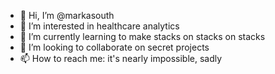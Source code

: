- 👋 Hi, I’m @markasouth
- 👀 I’m interested in healthcare analytics
- 🌱 I’m currently learning to make stacks on stacks on stacks
- 💞️ I’m looking to collaborate on secret projects
- 📫 How to reach me: it's nearly impossible, sadly

<!---
markasouth/markasouth is a ✨ special ✨ repository because its `README.md` (this file) appears on your GitHub profile.
You can click the Preview link to take a look at your changes.
--->
